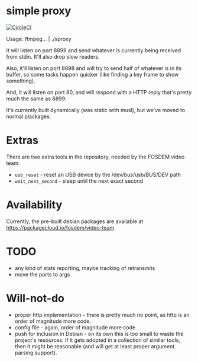 # simple proxy

[![CircleCI](https://circleci.com/gh/FOSDEM/video-sproxy.svg?style=svg)](https://circleci.com/gh/FOSDEM/video-sproxy)

Usage: ffmpeg... | ./sproxy

It will listen on port 8899 and send whatever is currently being received from
stdin. It'll also drop slow readers.

Also, it'll listen on port 8898 and will try to send half of whatever is in
its buffer, so some tasks happen quicker (like finding a key frame to show
something).

And, it will listen on port 80, and will respond with a HTTP reply that's
pretty much the same as 8899.

It's currently built dynamically (was static with musl), but we've moved to
normal plackages.

# Extras

There are two extra tools in the repository, needed by the FOSDEM video team:

* `usb_reset` - reset an USB device by the /dev/bus/usb/BUS/DEV path
* `wait_next_second` - sleep until the next exact second

# Availability

Currently, the pre-built debian packages are available at https://packagecloud.io/fosdem/video-team

# TODO

* any kind of stats reporting, maybe tracking of retransmits
* move the ports to args

# Will-not-do

* proper http implementation - there is pretty much no point, as http is an order
  of magnitude more code.
* config file - again, order of magnitude more code
* push for inclusion in Debian - on its own this is too small to waste the project's
  resources. If it gets adopted in a collection of similar tools, then it might be
  reasonable (and will get at least proper argument parsing support).
